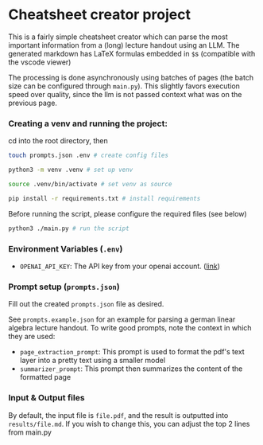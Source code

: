 # Cheatsheet creator project
This is a fairly simple cheatsheet creator which can parse the most important information from a (long) lecture handout using an LLM. The generated markdown has LaTeX formulas embedded in `$`s (compatible with the vscode viewer)

The processing is done asynchronously using batches of pages (the batch size can be configured through `main.py`). This slightly favors execution speed over quality, since the llm is not passed context what was on the previous page.   


### Creating a venv and running the project:
cd into the root directory, then
```bash
touch prompts.json .env # create config files
```
```bash
python3 -m venv .venv # set up venv
```
```bash
source .venv/bin/activate # set venv as source
```
```bash
pip install -r requirements.txt # install requirements
```
Before running the script, please configure the required files (see below)
```bash
python3 ./main.py # run the script
```

### Environment Variables (`.env`)
- `OPENAI_API_KEY`: The API key from your openai account. ([link](https://platform.openai.com/api-keys))

### Prompt setup (`prompts.json`)
Fill out the  created `prompts.json` file as desired. 

See `prompts.example.json` for an example for parsing a german linear algebra lecture handout.
To write good prompts, note the context in which they are used:
- `page_extraction_prompt`: This prompt is used to format the pdf's text layer into a pretty text using a smaller model
- `summarizer_prompt`: This prompt then summarizes the content of the formatted page

### Input & Output files
By default, the input file is `file.pdf`, and the result is outputted into `results/file.md`.
If you wish to change this, you can adjust the top 2 lines from main.py

